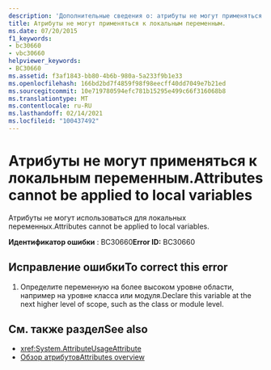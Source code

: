 ```yaml
---
description: 'Дополнительные сведения о: атрибуты не могут применяться к локальным переменным'
title: Атрибуты не могут применяться к локальным переменным.
ms.date: 07/20/2015
f1_keywords:
- bc30660
- vbc30660
helpviewer_keywords:
- BC30660
ms.assetid: f3af1843-bb80-4b6b-980a-5a233f9b1e33
ms.openlocfilehash: 166bd2bd7f4859f98f98eecff40dd7049e7b21ed
ms.sourcegitcommit: 10e719780594efc781b15295e499c66f316068b8
ms.translationtype: MT
ms.contentlocale: ru-RU
ms.lasthandoff: 02/14/2021
ms.locfileid: "100437492"
---
```

# <a name="attributes-cannot-be-applied-to-local-variables"></a><span data-ttu-id="80b27-103">Атрибуты не могут применяться к локальным переменным.</span><span class="sxs-lookup"><span data-stu-id="80b27-103">Attributes cannot be applied to local variables</span></span>

<span data-ttu-id="80b27-104">Атрибуты не могут использоваться для локальных переменных.</span><span class="sxs-lookup"><span data-stu-id="80b27-104">Attributes cannot be applied to local variables.</span></span>  
  
 <span data-ttu-id="80b27-105">**Идентификатор ошибки** : BC30660</span><span class="sxs-lookup"><span data-stu-id="80b27-105">**Error ID:** BC30660</span></span>  
  
## <a name="to-correct-this-error"></a><span data-ttu-id="80b27-106">Исправление ошибки</span><span class="sxs-lookup"><span data-stu-id="80b27-106">To correct this error</span></span>  
  
1. <span data-ttu-id="80b27-107">Определите переменную на более высоком уровне области, например на уровне класса или модуля.</span><span class="sxs-lookup"><span data-stu-id="80b27-107">Declare this variable at the next higher level of scope, such as the class or module level.</span></span>  
  
## <a name="see-also"></a><span data-ttu-id="80b27-108">См. также раздел</span><span class="sxs-lookup"><span data-stu-id="80b27-108">See also</span></span>

- <xref:System.AttributeUsageAttribute>
- [<span data-ttu-id="80b27-109">Обзор атрибутов</span><span class="sxs-lookup"><span data-stu-id="80b27-109">Attributes overview</span></span>](../programming-guide/concepts/attributes/index.md)

